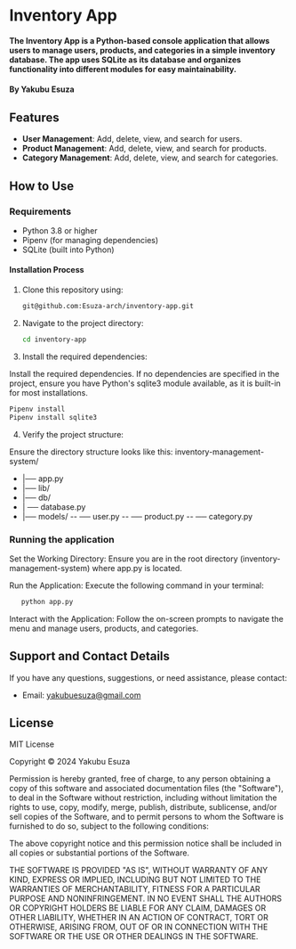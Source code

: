 # Inventory App

#### The Inventory App is a Python-based console application that allows users to manage users, products, and categories in a simple inventory database. The app uses SQLite as its database and organizes functionality into different modules for easy maintainability.

#### By **Yakubu Esuza**


## Features

- **User Management**: Add, delete, view, and search for users.
- **Product Management**: Add, delete, view, and search for products.
- **Category Management**: Add, delete, view, and search for categories.


## How to Use

### Requirements

- Python 3.8 or higher
- Pipenv (for managing dependencies)
- SQLite (built into Python)

#### Installation Process

1. Clone this repository using:


   ```bash
   git@github.com:Esuza-arch/inventory-app.git
   ```

2. Navigate to the project directory:

   ```bash
   cd inventory-app
   ```

3. Install the required dependencies:

Install the required dependencies. If no dependencies are specified in the project, ensure you have Python's sqlite3 module available, as it is built-in for most installations.
   ```bash
   Pipenv install
   Pipenv install sqlite3
   ```

4. Verify the project structure:

Ensure the directory structure looks like this:
inventory-management-system/
- |── app.py
- |── lib/
-    |── db/
-    |   ── database.py
-    |── models/
--        ── user.py
--        ── product.py
--        ── category.py


### Running the application

Set the Working Directory: Ensure you are in the root directory (inventory-management-system) where app.py is located.


Run the Application: Execute the following command in your terminal:

```bash
   python app.py
   ```


Interact with the Application: Follow the on-screen prompts to navigate the menu and manage users, products, and categories.


## Support and Contact Details

If you have any questions, suggestions, or need assistance, please contact:

- Email: <yakubuesuza@gmail.com>

## License

MIT License

Copyright &copy; 2024 Yakubu Esuza

Permission is hereby granted, free of charge, to any person obtaining a copy of this software and associated documentation files (the "Software"), to deal in the Software without restriction, including without limitation the rights to use, copy, modify, merge, publish, distribute, sublicense, and/or sell copies of the Software, and to permit persons to whom the Software is furnished to do so, subject to the following conditions:

The above copyright notice and this permission notice shall be included in all copies or substantial portions of the Software.

THE SOFTWARE IS PROVIDED "AS IS", WITHOUT WARRANTY OF ANY KIND, EXPRESS OR IMPLIED, INCLUDING BUT NOT LIMITED TO THE WARRANTIES OF MERCHANTABILITY, FITNESS FOR A PARTICULAR PURPOSE AND NONINFRINGEMENT. IN NO EVENT SHALL THE AUTHORS OR COPYRIGHT HOLDERS BE LIABLE FOR ANY CLAIM, DAMAGES OR OTHER LIABILITY, WHETHER IN AN ACTION OF CONTRACT, TORT OR OTHERWISE, ARISING FROM, OUT OF OR IN CONNECTION WITH THE SOFTWARE OR THE USE OR OTHER DEALINGS IN THE SOFTWARE.
